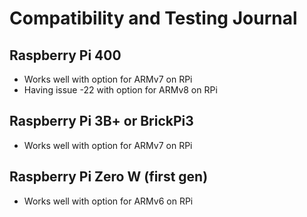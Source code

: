 # Compatibility and Testing Journal

## Raspberry Pi 400
- Works well with option for ARMv7 on RPi
- Having issue -22 with option for ARMv8 on RPi

## Raspberry Pi 3B+ or BrickPi3
- Works well with option for ARMv7 on RPi

## Raspberry Pi Zero W (first gen)
- Works well with option for ARMv6 on RPi